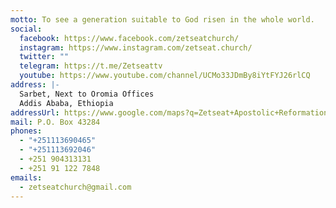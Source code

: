 ```yaml
---
motto: To see a generation suitable to God risen in the whole world.
social:
  facebook: https://www.facebook.com/zetseatchurch/
  instagram: https://www.instagram.com/zetseat.church/
  twitter: ""
  telegram: https://t.me/Zetseattv
  youtube: https://www.youtube.com/channel/UCMo33JDmBy8iYtFYJ26rlCQ
address: |-
  Sarbet, Next to Oromia Offices
  Addis Ababa, Ethiopia
addressUrl: https://www.google.com/maps?q=Zetseat+Apostolic+Reformation+Church
mail: P.O. Box 43284
phones:
  - "+251113690465"
  - "+251113692046"
  - +251 904313131
  - +251 91 122 7848
emails:
  - zetseatchurch@gmail.com
---
```


